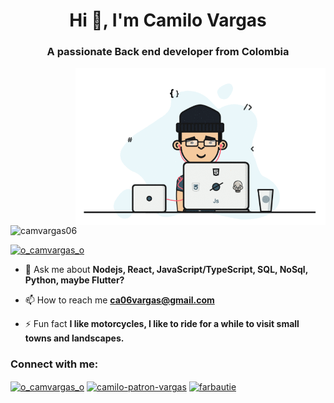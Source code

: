 <h1 align="center">Hi 👋, I'm Camilo Vargas</h1>
<h3 align="center">A passionate Back end developer from Colombia</h3>
<img align="right" src="https://raw.githubusercontent.com/kvssankar/kvssankar/main/programmer.gif" alt="Coding" width="400"/>


<p align="left"> <img src="https://komarev.com/ghpvc/?username=camvargas06&label=Profile%20views&color=0e75b6&style=flat" alt="camvargas06" /> </p>

<p align="left"> <a href="https://twitter.com/o_camvargas_o" target="blank"><img src="https://img.shields.io/twitter/follow/o_camvargas_o?logo=twitter&style=for-the-badge" alt="o_camvargas_o" /></a> </p>


- 💬 Ask me about **Nodejs, React, JavaScript/TypeScript, SQL, NoSql, Python, maybe Flutter?**

- 📫 How to reach me **ca06vargas@gmail.com**

- ⚡ Fun fact **I like motorcycles, I like to ride for a while to visit small towns and landscapes.**

<h3 align="left">Connect with me:</h3>
<p align="left">
<a href="https://twitter.com/o_camvargas_o" target="blank"><img align="center" src="https://raw.githubusercontent.com/rahuldkjain/github-profile-readme-generator/master/src/images/icons/Social/twitter.svg" alt="o_camvargas_o" height="30" width="40" /></a>
<a href="https://linkedin.com/in/camilo-patron-vargas" target="blank"><img align="center" src="https://raw.githubusercontent.com/rahuldkjain/github-profile-readme-generator/master/src/images/icons/Social/linked-in-alt.svg" alt="camilo-patron-vargas" height="30" width="40" /></a>
<a href="https://discord.gg/farbautie" target="blank"><img align="center" src="https://raw.githubusercontent.com/rahuldkjain/github-profile-readme-generator/master/src/images/icons/Social/discord.svg" alt="farbautie" height="30" width="40" /></a>
</p>
